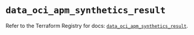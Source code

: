 # `data_oci_apm_synthetics_result`

Refer to the Terraform Registry for docs: [`data_oci_apm_synthetics_result`](https://registry.terraform.io/providers/oracle/oci/6.18.0/docs/data-sources/apm_synthetics_result).
